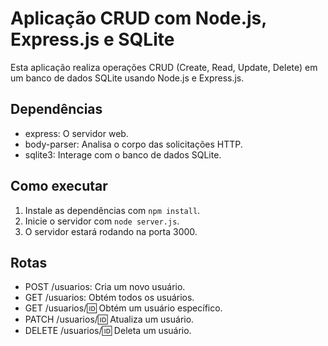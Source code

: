 # Aplicação CRUD com Node.js, Express.js e SQLite

Esta aplicação realiza operações CRUD (Create, Read, Update, Delete) em um banco de dados SQLite usando Node.js e Express.js.

## Dependências

- express: O servidor web.
- body-parser: Analisa o corpo das solicitações HTTP.
- sqlite3: Interage com o banco de dados SQLite.

## Como executar

1. Instale as dependências com `npm install`.
2. Inicie o servidor com `node server.js`.
3. O servidor estará rodando na porta 3000.

## Rotas

- POST /usuarios: Cria um novo usuário.
- GET /usuarios: Obtém todos os usuários.
- GET /usuarios/:id: Obtém um usuário específico.
- PATCH /usuarios/:id: Atualiza um usuário.
- DELETE /usuarios/:id: Deleta um usuário.
